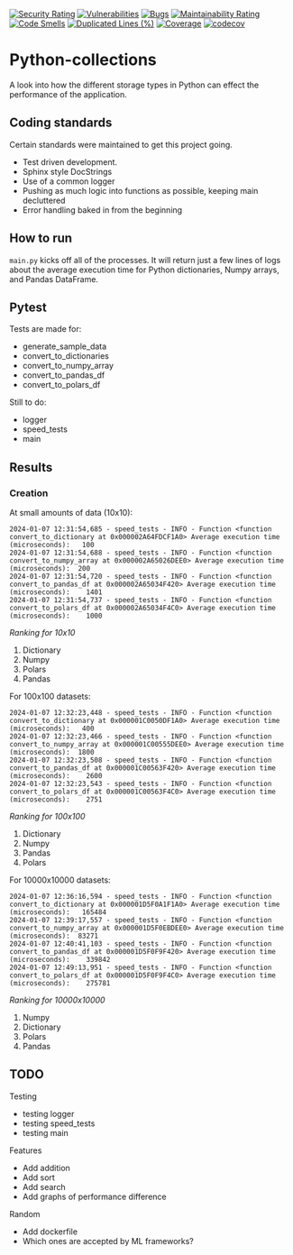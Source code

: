 [![Security Rating](https://sonarcloud.io/api/project_badges/measure?project=WaughB_Python-collections&metric=security_rating)](https://sonarcloud.io/summary/new_code?id=WaughB_Python-collections) [![Vulnerabilities](https://sonarcloud.io/api/project_badges/measure?project=WaughB_Python-collections&metric=vulnerabilities)](https://sonarcloud.io/summary/new_code?id=WaughB_Python-collections) [![Bugs](https://sonarcloud.io/api/project_badges/measure?project=WaughB_Python-collections&metric=bugs)](https://sonarcloud.io/summary/new_code?id=WaughB_Python-collections) [![Maintainability Rating](https://sonarcloud.io/api/project_badges/measure?project=WaughB_Python-collections&metric=sqale_rating)](https://sonarcloud.io/summary/new_code?id=WaughB_Python-collections) [![Code Smells](https://sonarcloud.io/api/project_badges/measure?project=WaughB_Python-collections&metric=code_smells)](https://sonarcloud.io/summary/new_code?id=WaughB_Python-collections) [![Duplicated Lines (%)](https://sonarcloud.io/api/project_badges/measure?project=WaughB_Python-collections&metric=duplicated_lines_density)](https://sonarcloud.io/summary/new_code?id=WaughB_Python-collections) [![Coverage](https://sonarcloud.io/api/project_badges/measure?project=WaughB_Python-collections&metric=coverage)](https://sonarcloud.io/summary/new_code?id=WaughB_Python-collections) [![codecov](https://codecov.io/gh/WaughB/Python-collections/graph/badge.svg?token=6EV2CYYYZD)](https://codecov.io/gh/WaughB/Python-collections) 


# Python-collections
A look into how the different storage types in Python can effect the performance of the application. 

## Coding standards
Certain standards were maintained to get this project going. 
* Test driven development. 
* Sphinx style DocStrings
* Use of a common logger
* Pushing as much logic into functions as possible, keeping main decluttered
* Error handling baked in from the beginning

## How to run
`main.py` kicks off all of the processes. It will return just a few lines of logs about the average execution time for Python dictionaries, Numpy arrays, and Pandas DataFrame. 


## Pytest
Tests are made for: 
* generate_sample_data
* convert_to_dictionaries
* convert_to_numpy_array
* convert_to_pandas_df
* convert_to_polars_df

Still to do: 
* logger
* speed_tests
* main

## Results

### Creation
At small amounts of data (10x10):

```
2024-01-07 12:31:54,685 - speed_tests - INFO - Function <function convert_to_dictionary at 0x000002A64FDCF1A0> Average execution time (microseconds):   100
2024-01-07 12:31:54,688 - speed_tests - INFO - Function <function convert_to_numpy_array at 0x000002A65026DEE0> Average execution time (microseconds):  200
2024-01-07 12:31:54,720 - speed_tests - INFO - Function <function convert_to_pandas_df at 0x000002A65034F420> Average execution time (microseconds):    1401
2024-01-07 12:31:54,737 - speed_tests - INFO - Function <function convert_to_polars_df at 0x000002A65034F4C0> Average execution time (microseconds):    1000
```

_Ranking for 10x10_
1. Dictionary
2. Numpy
3. Polars
4. Pandas

For 100x100 datasets: 

```
2024-01-07 12:32:23,448 - speed_tests - INFO - Function <function convert_to_dictionary at 0x000001C0050DF1A0> Average execution time (microseconds):   400
2024-01-07 12:32:23,466 - speed_tests - INFO - Function <function convert_to_numpy_array at 0x000001C00555DEE0> Average execution time (microseconds):  1800
2024-01-07 12:32:23,508 - speed_tests - INFO - Function <function convert_to_pandas_df at 0x000001C00563F420> Average execution time (microseconds):    2600
2024-01-07 12:32:23,543 - speed_tests - INFO - Function <function convert_to_polars_df at 0x000001C00563F4C0> Average execution time (microseconds):    2751
```

_Ranking for 100x100_
1. Dictionary
2. Numpy
3. Pandas
4. Polars

For 10000x10000 datasets: 

```
2024-01-07 12:36:16,594 - speed_tests - INFO - Function <function convert_to_dictionary at 0x000001D5F0A1F1A0> Average execution time (microseconds):   165484
2024-01-07 12:39:17,557 - speed_tests - INFO - Function <function convert_to_numpy_array at 0x000001D5F0EBDEE0> Average execution time (microseconds):  83271
2024-01-07 12:40:41,103 - speed_tests - INFO - Function <function convert_to_pandas_df at 0x000001D5F0F9F420> Average execution time (microseconds):    339842
2024-01-07 12:49:13,951 - speed_tests - INFO - Function <function convert_to_polars_df at 0x000001D5F0F9F4C0> Average execution time (microseconds):    275781
```

_Ranking for 10000x10000_
1. Numpy
2. Dictionary
3. Polars
4. Pandas

## TODO
Testing
* testing logger
* testing speed_tests
* testing main

Features
* Add addition
* Add sort
* Add search
* Add graphs of performance difference

Random
* Add dockerfile
* Which ones are accepted by ML frameworks?